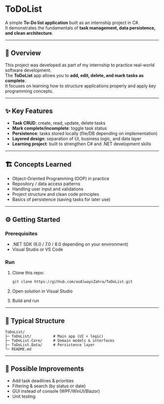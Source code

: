 # ToDoList

A simple **To-Do list application** built as an internship project in C#.  
It demonstrates the fundamentals of **task management, data persistence, and clean architecture**.

---

## 📌 Overview

This project was developed as part of my internship to practice real-world software development.  
The **ToDoList** app allows you to **add, edit, delete, and mark tasks as complete**.  
It focuses on learning how to structure applications properly and apply key programming concepts.

---

## ✨ Key Features

- **Task CRUD**: create, read, update, delete tasks  
- **Mark complete/incomplete**: toggle task status  
- **Persistence**: tasks stored locally (file/DB depending on implementation)  
- **Layered design**: separation of UI, business logic, and data layer  
- **Learning project**: built to strengthen C# and .NET development skills  

---

## 🏗️ Concepts Learned

- Object-Oriented Programming (OOP) in practice  
- Repository / data access patterns  
- Handling user input and validations  
- Project structure and clean code principles  
- Basics of persistence (saving tasks for later use)  

---

## ⚙️ Getting Started

### Prerequisites
- .NET SDK (6.0 / 7.0 / 8.0 depending on your environment)  
- Visual Studio or VS Code  

### Run
1. Clone this repo:
   ```bash
   git clone https://github.com/asAlwaysZahra/ToDoList.git
   ````

2. Open solution in Visual Studio
3. Build and run

---

## 📂 Typical Structure

```
ToDoList/
├─ ToDoList/          # Main app (UI + logic)
├─ ToDoList.Core/     # Domain models & interfaces
├─ ToDoList.Data/     # Persistence layer
└─ README.md
```

---

## 🔮 Possible Improvements

* Add task deadlines & priorities
* Filtering & search (by status or date)
* GUI instead of console (WPF/WinUI/Blazor)
* Unit testing


